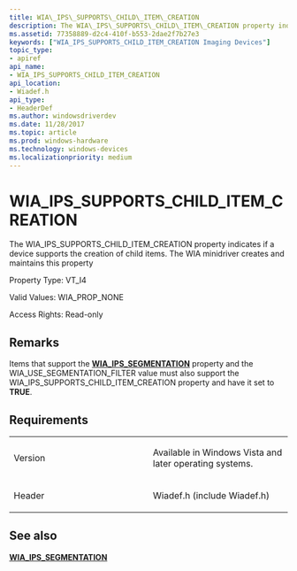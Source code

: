 ```yaml
---
title: WIA\_IPS\_SUPPORTS\_CHILD\_ITEM\_CREATION
description: The WIA\_IPS\_SUPPORTS\_CHILD\_ITEM\_CREATION property indicates if a device supports the creation of child items.
ms.assetid: 77358889-d2c4-410f-b553-2dae2f7b27e3
keywords: ["WIA_IPS_SUPPORTS_CHILD_ITEM_CREATION Imaging Devices"]
topic_type:
- apiref
api_name:
- WIA_IPS_SUPPORTS_CHILD_ITEM_CREATION
api_location:
- Wiadef.h
api_type:
- HeaderDef
ms.author: windowsdriverdev
ms.date: 11/28/2017
ms.topic: article
ms.prod: windows-hardware
ms.technology: windows-devices
ms.localizationpriority: medium
---
```


# WIA\_IPS\_SUPPORTS\_CHILD\_ITEM\_CREATION


The WIA\_IPS\_SUPPORTS\_CHILD\_ITEM\_CREATION property indicates if a device supports the creation of child items. The WIA minidriver creates and maintains this property

Property Type: VT\_I4

Valid Values: WIA\_PROP\_NONE

Access Rights: Read-only

Remarks
-------

Items that support the [**WIA\_IPS\_SEGMENTATION**](wia-ips-segmentation.md) property and the WIA\_USE\_SEGMENTATION\_FILTER value must also support the WIA\_IPS\_SUPPORTS\_CHILD\_ITEM\_CREATION property and have it set to **TRUE**.

Requirements
------------

<table>
<colgroup>
<col width="50%" />
<col width="50%" />
</colgroup>
<tbody>
<tr class="odd">
<td><p>Version</p></td>
<td><p>Available in Windows Vista and later operating systems.</p></td>
</tr>
<tr class="even">
<td><p>Header</p></td>
<td>Wiadef.h (include Wiadef.h)</td>
</tr>
</tbody>
</table>

## <span id="see_also"></span>See also


[**WIA\_IPS\_SEGMENTATION**](wia-ips-segmentation.md)

 

 






